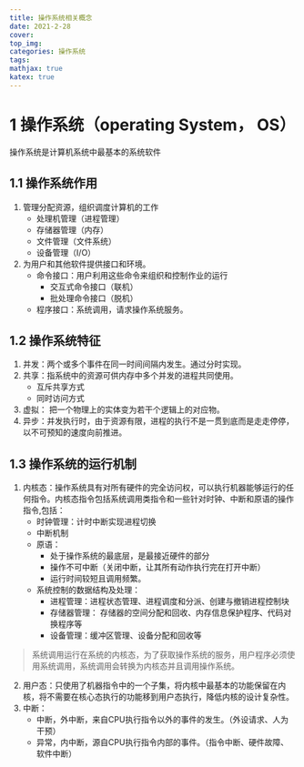 ```yaml
---
title: 操作系统相关概念
date: 2021-2-28
cover:
top_img:
categories: 操作系统
tags: 
mathjax: true
katex: true
---
```

# 1 操作系统（operating System， OS）

操作系统是计算机系统中最基本的系统软件

## 1.1 操作系统作用
1. 管理分配资源，组织调度计算机的工作
    - 处理机管理（进程管理）
    - 存储器管理（内存）
    - 文件管理（文件系统）
    - 设备管理（I/O）
2. 为用户和其他软件提供接口和环境。
    - 命令接口：用户利用这些命令来组织和控制作业的运行
        - 交互式命令接口（联机）
        - 批处理命令接口（脱机）
    - 程序接口：系统调用，请求操作系统服务。
## 1.2 操作系统特征
1. 并发：两个或多个事件在同一时间间隔内发生。通过分时实现。
2. 共享：指系统中的资源可供内存中多个并发的进程共同使用。
    - 互斥共享方式
    - 同时访问方式
3. 虚拟： 把一个物理上的实体变为若干个逻辑上的对应物。
4. 异步：并发执行时，由于资源有限，进程的执行不是一贯到底而是走走停停，以不可预知的速度向前推进。
## 1.3 操作系统的运行机制
1. 内核态：操作系统具有对所有硬件的完全访问权，可以执行机器能够运行的任何指令。内核态指令包括系统调用类指令和一些针对时钟、中断和原语的操作指令,包括：
    - 时钟管理：计时中断实现进程切换
    - 中断机制
    - 原语：
        + 处于操作系统的最底层，是最接近硬件的部分
        + 操作不可中断（关闭中断，让其所有动作执行完在打开中断）
        + 运行时间较短且调用频繁。
    - 系统控制的数据结构及处理：
        - 进程管理：进程状态管理、进程调度和分派、创建与撤销进程控制块
        - 存储器管理： 存储器的空间分配和回收、内存信息保护程序、代码对换程序等
        - 设备管理：缓冲区管理、设备分配和回收等
> 系统调用运行在系统的内核态，为了获取操作系统的服务，用户程序必须使用系统调用，系统调用会转换为内核态并且调用操作系统。
2. 用户态：只使用了机器指令中的一个子集，将内核中最基本的功能保留在内核，将不需要在核心态执行的功能移到用户态执行，降低内核的设计复杂性。
3. 中断：
    - 中断，外中断，来自CPU执行指令以外的事件的发生。（外设请求、人为干预）
    - 异常，内中断，源自CPU执行指令内部的事件。（指令中断、硬件故障、软件中断）



